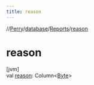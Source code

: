 ```yaml
---
title: reason
---
```

//[Perry](../../../index.html)/[database](../index.html)/[Reports](index.html)/[reason](reason.html)



# reason



[jvm]\
val [reason](reason.html): Column&lt;[Byte](https://kotlinlang.org/api/latest/jvm/stdlib/kotlin/-byte/index.html)&gt;




